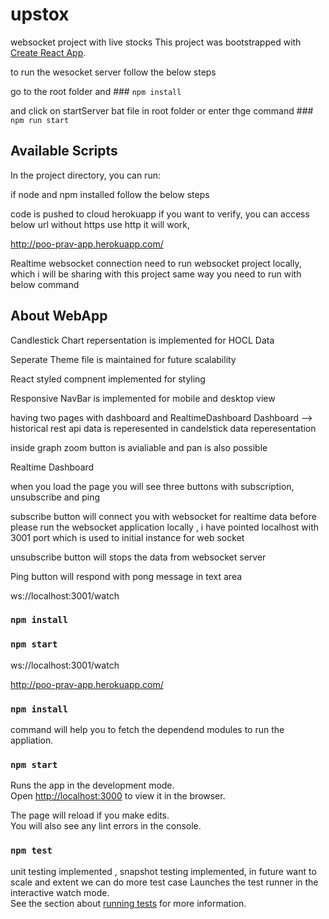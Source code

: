 # upstox
websocket project with live stocks This project was bootstrapped with [Create React App](https://github.com/facebook/create-react-app).

to run the wesocket server follow the below steps

go to the root folder and ### `npm install`

and click on startServer bat file in root folder or  enter thge command  ### `npm run start`

## Available Scripts

In the project directory, you can run:

if node and npm installed follow the below steps 

code is pushed to cloud herokuapp if you want to verify, you can access below url without https use http it will work,

http://poo-prav-app.herokuapp.com/

 Realtime websocket connection need to run websocket project locally, which i will be sharing with this project same way you need to run with below command 

## About WebApp

Candlestick Chart repersentation is implemented for HOCL Data 

Seperate Theme file is maintained for future scalability 

React styled compnent implemented for styling 

Responsive NavBar is implemented for mobile and desktop view 

having two pages with dashboard and RealtimeDashboard 
Dashboard --> historical rest api data is reperesented in candelstick data reperesentation

inside graph zoom button is avialiable  and pan is also possible 

Realtime Dashboard 

when you load the page you will see three buttons with subscription, unsubscribe and ping 

subscribe button will connect you with websocket for realtime data before please run the websocket application locally , i have pointed localhost with 3001 port which is used to initial instance for web socket 

unsubscribe button will stops the data from websocket server 

Ping button will respond with pong message in text area 


ws://localhost:3001/watch

### `npm install`
### `npm start`

ws://localhost:3001/watch


http://poo-prav-app.herokuapp.com/


### `npm install`
command will help you to fetch the dependend modules to run the appliation.


### `npm start`

Runs the app in the development mode.<br />
Open [http://localhost:3000](http://localhost:3000) to view it in the browser.

The page will reload if you make edits.<br />
You will also see any lint errors in the console.

### `npm test`
unit testing implemented , snapshot testing implemented, in future want to scale and extent we can do more test case 
Launches the test runner in the interactive watch mode.<br />
See the section about [running tests](https://facebook.github.io/create-react-app/docs/running-tests) for more information.

